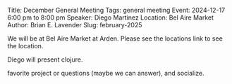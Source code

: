 Title: December General Meeting
Tags: general meeting
Event: 2024-12-17 6:00 pm to 8:00 pm
Speaker: Diego Martinez
Location: Bel Aire Market
Author: Brian E. Lavender
Slug: february-2025

We will be at Bel Aire Market at Arden. Please see the locations link to 
see the location. 

Diego will present clojure.

favorite project or questions (maybe we can answer), and socialize.
